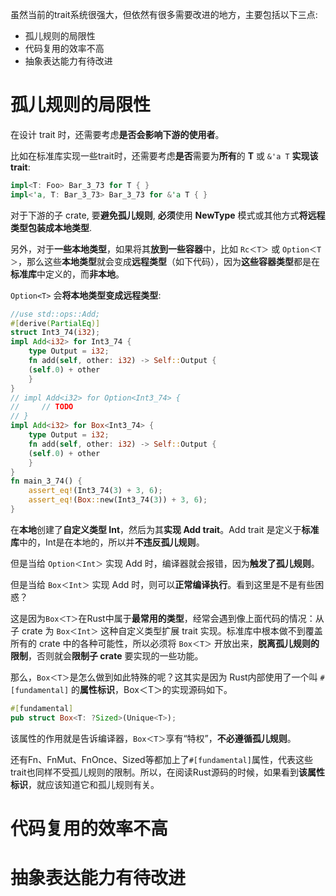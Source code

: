
虽然当前的trait系统很强大，但依然有很多需要改进的地方，主要包括以下三点:

* 孤儿规则的局限性
* 代码复用的效率不高
* 抽象表达能力有待改进

# 孤儿规则的局限性

在设计 trait 时，还需要考虑**是否会影响下游的使用者**。

比如在标准库实现一些trait时，还需要考虑**是否**需要为**所有**的 **T** 或 `&'a T` **实现该 trait**:

```rust
impl<T: Foo> Bar_3_73 for T { }
impl<'a, T: Bar_3_73> Bar_3_73 for &'a T { }
```

对于下游的子 crate, 要**避免孤儿规则**, **必须**使用 **NewType** 模式或其他方式**将远程类型包装成本地类型**.

另外，对于**一些本地类型**，如果将其**放到一些容器**中，比如 `Rc＜T＞` 或 `Option＜T＞`，那么这些**本地类型**就会变成**远程类型**（如下代码），因为**这些容器类型**都是在**标准库**中定义的，而**非本地**。

`Option<T>` 会**将本地类型变成远程类型**:

```rust
//use std::ops::Add;
#[derive(PartialEq)]
struct Int3_74(i32);
impl Add<i32> for Int3_74 {
    type Output = i32;
    fn add(self, other: i32) -> Self::Output {
	(self.0) + other
    }
}
// impl Add<i32> for Option<Int3_74> {
//     // TODO
// }
impl Add<i32> for Box<Int3_74> {
    type Output = i32;
    fn add(self, other: i32) -> Self::Output {
	(self.0) + other
    }
}
fn main_3_74() {
	assert_eq!(Int3_74(3) + 3, 6);
	assert_eq!(Box::new(Int3_74(3)) + 3, 6);
}
```

在**本地**创建了**自定义类型 Int**，然后为其**实现 Add trait**。Add trait 是定义于**标准库**中的，Int是在本地的，所以并**不违反孤儿规则**。

但是当给 `Option＜Int＞` 实现 Add 时，编译器就会报错，因为**触发了孤儿规则**。

但是当给 `Box＜Int＞` 实现 Add 时，则可以**正常编译执行**。看到这里是不是有些困惑？

这是因为`Box＜T＞`在Rust中属于**最常用的类型**，经常会遇到像上面代码的情况：从子 crate 为 `Box＜Int＞` 这种自定义类型扩展 trait 实现。标准库中根本做不到覆盖所有的 crate 中的各种可能性，所以必须将 `Box＜T＞` 开放出来，**脱离孤儿规则的限制**，否则就会**限制子 crate** 要实现的一些功能。

那么，`Box＜T＞`是怎么做到如此特殊的呢？这其实是因为 Rust内部使用了一个叫 `#[fundamental]` 的**属性标识**，Box＜T＞的实现源码如下。

```rust
#[fundamental]
pub struct Box<T: ?Sized>(Unique<T>);
```

该属性的作用就是告诉编译器，`Box＜T＞`享有“特权”，**不必遵循孤儿规则**。

还有Fn、FnMut、FnOnce、Sized等都加上了`#[fundamental]`属性，代表这些trait也同样不受孤儿规则的限制。所以，在阅读Rust源码的时候，如果看到**该属性标识**，就应该知道它和孤儿规则有关。


# 代码复用的效率不高



# 抽象表达能力有待改进

